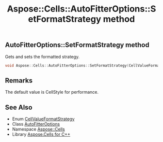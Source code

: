 ﻿---
title: Aspose::Cells::AutoFitterOptions::SetFormatStrategy method
linktitle: SetFormatStrategy
second_title: Aspose.Cells for C++ API Reference
description: 'Aspose::Cells::AutoFitterOptions::SetFormatStrategy method. Gets and sets the formatted strategy in C++.'
type: docs
weight: 1900
url: /cpp/aspose.cells/autofitteroptions/setformatstrategy/
---
## AutoFitterOptions::SetFormatStrategy method


Gets and sets the formatted strategy.

```cpp
void Aspose::Cells::AutoFitterOptions::SetFormatStrategy(CellValueFormatStrategy value)
```

## Remarks


The default value is CellStyle for performance. 
## See Also

* Enum [CellValueFormatStrategy](../../cellvalueformatstrategy/)
* Class [AutoFitterOptions](../)
* Namespace [Aspose::Cells](../../)
* Library [Aspose.Cells for C++](../../../)
